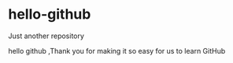 # hello-github
Just another repository

hello github ,Thank you for making it so easy for us to learn GitHub
